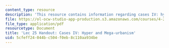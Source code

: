 ```yaml
---
content_type: resource
description: 'This resource contains information regarding cases IV: hyper and mega-urbanism.'
file: https://ol-ocw-studio-app-production.s3.amazonaws.com/courses/4-241j-theory-of-city-form-spring-2013/5cfeff24044bc504f0eb8c110aa934be_MIT4_241JS13_handout25.pdf
file_type: application/pdf
resourcetype: Document
title: 'Lec 25 Handout: Cases IV: Hyper and Mega-urbanism'
uid: 5cfeff24-044b-c504-f0eb-8c110aa934be
---
```

